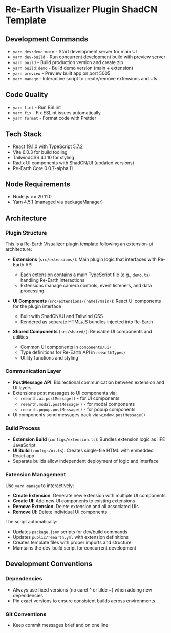 # Re-Earth Visualizer Plugin ShadCN Template

## Development Commands

- `yarn dev:demo:main` - Start development server for main UI
- `yarn dev-build` - Run concurrent development build with preview server
- `yarn build` - Build production version and create zip
- `yarn build:demo` - Build demo version (main + extension)
- `yarn preview` - Preview built app on port 5005
- `yarn manage` - Interactive script to create/remove extensions and UIs

## Code Quality

- `yarn lint` - Run ESLint
- `yarn fix` - Fix ESLint issues automatically
- `yarn format` - Format code with Prettier

## Tech Stack

- React 19.1.0 with TypeScript 5.7.2
- Vite 6.0.3 for build tooling
- TailwindCSS 4.1.10 for styling
- Radix UI components with ShadCN/UI (updated versions)
- Re-Earth Core 0.0.7-alpha.11

## Node Requirements

- Node.js >= 20.11.0
- Yarn 4.5.1 (managed via packageManager)

## Architecture

### Plugin Structure

This is a Re-Earth Visualizer plugin template following an extension-ui architecture:

- **Extensions** (`src/extensions/`): Main plugin logic that interfaces with Re-Earth API
  - Each extension contains a main TypeScript file (e.g., `demo.ts`) handling Re-Earth interactions
  - Extensions manage camera controls, event listeners, and data processing
  
- **UI Components** (`src/extensions/{name}/main/`): React UI components for the plugin interface
  - Built with ShadCN/UI and Tailwind CSS
  - Rendered as separate HTML/JS bundles injected into Re-Earth
  
- **Shared Components** (`src/shared/`): Reusable UI components and utilities
  - Common UI components in `components/ui/`
  - Type definitions for Re-Earth API in `reearthTypes/`
  - Utility functions and styling

### Communication Layer

- **PostMessage API**: Bidirectional communication between extension and UI layers
- Extensions post messages to UI components via:
  - `reearth.ui.postMessage()` - for UI components
  - `reearth.modal.postMessage()` - for modal components  
  - `reearth.popup.postMessage()` - for popup components
- UI components send messages back via `window.postMessage()`

### Build Process

- **Extension Build** (`configs/extension.ts`): Bundles extension logic as IIFE JavaScript
- **UI Build** (`configs/ui.ts`): Creates single-file HTML with embedded React app
- Separate builds allow independent deployment of logic and interface

### Extension Management

Use `yarn manage` to interactively:
- **Create Extension**: Generate new extension with multiple UI components
- **Create UI**: Add new UI components to existing extensions
- **Remove Extension**: Delete extension and all associated UIs
- **Remove UI**: Delete individual UI components

The script automatically:
- Updates `package.json` scripts for dev/build commands
- Updates `public/reearth.yml` with extension definitions
- Creates template files with proper imports and structure
- Maintains the dev-build script for concurrent development

## Development Conventions

### Dependencies

- Always use fixed versions (no caret ^ or tilde ~) when adding new dependencies
- Pin exact versions to ensure consistent builds across environments

### Git Conventions

- Keep commit messages brief and on one line
